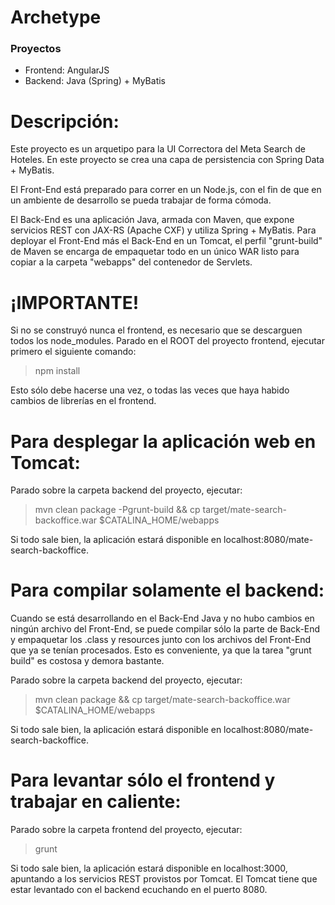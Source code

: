 # Archetype #

### Proyectos ###

* Frontend: AngularJS
* Backend: Java (Spring) + MyBatis

Descripción:
============
Este proyecto es un arquetipo para la UI Correctora del Meta Search de Hoteles. En este proyecto se crea una capa de persistencia con Spring Data + MyBatis.

El Front-End está preparado para correr en un Node.js, con el fin de que en un ambiente de desarrollo se pueda trabajar de forma cómoda.

El Back-End es una aplicación Java, armada con Maven, que expone servicios REST con JAX-RS (Apache CXF) y utiliza Spring + MyBatis. Para deployar el Front-End más el Back-End en un Tomcat, el perfil "grunt-build" de Maven se encarga de empaquetar todo en un único WAR listo para copiar a la carpeta "webapps" del contenedor de Servlets.

¡IMPORTANTE!
=============

Si no se construyó nunca el frontend, es necesario que se descarguen todos los node_modules. Parado en el ROOT del proyecto frontend, ejecutar primero el siguiente comando:

> npm install

Esto sólo debe hacerse una vez, o todas las veces que haya habido cambios de librerías en el frontend.

Para desplegar la aplicación web en Tomcat:
===========================================

Parado sobre la carpeta backend del proyecto, ejecutar:

> mvn clean package -Pgrunt-build && cp target/mate-search-backoffice.war $CATALINA_HOME/webapps

Si todo sale bien, la aplicación estará disponible en localhost:8080/mate-search-backoffice.

Para compilar solamente el backend:
===================================

Cuando se está desarrollando en el Back-End Java y no hubo cambios en ningún archivo del Front-End, se puede compilar sólo la parte de Back-End y empaquetar los .class y resources junto con los archivos del Front-End que ya se tenían procesados. Esto es conveniente, ya que la tarea "grunt build" es costosa y demora bastante.

Parado sobre la carpeta backend del proyecto, ejecutar:

> mvn clean package && cp target/mate-search-backoffice.war $CATALINA_HOME/webapps

Si todo sale bien, la aplicación estará disponible en localhost:8080/mate-search-backoffice.

Para levantar sólo el frontend y trabajar en caliente:
=======================================================

Parado sobre la carpeta frontend del proyecto, ejecutar:

> grunt

Si todo sale bien, la aplicación estará disponible en localhost:3000, apuntando a los servicios REST provistos por Tomcat. El Tomcat tiene que estar levantado con el backend ecuchando en el puerto 8080.

